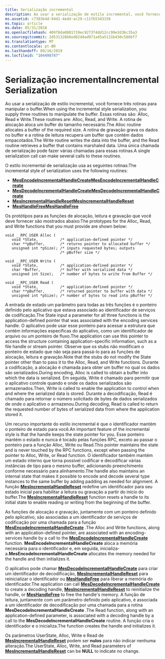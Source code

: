 ```yaml
---
title: Serialização incremental
description: Ao usar a serialização de estilo incremental, você fornece três rotinas para manipular o buffer.
ms.assetid: c7383b4d-94d1-4edd-ac29-c11fb5343156
ms.topic: article
ms.date: 05/31/2018
ms.openlocfilehash: 409f8da0881719ec9273f4dd12cc99e3d36c35a3
ms.sourcegitcommit: 2d531328b6ed82d4ad971a45a5131b430c5866f7
ms.translationtype: MT
ms.contentlocale: pt-BR
ms.lasthandoff: 09/16/2019
ms.locfileid: "104498787"
---
```

# <a name="incremental-serialization"></a><span data-ttu-id="720b7-103">Serialização incremental</span><span class="sxs-lookup"><span data-stu-id="720b7-103">Incremental Serialization</span></span>

<span data-ttu-id="720b7-104">Ao usar a serialização de estilo incremental, você fornece três rotinas para manipular o buffer.</span><span class="sxs-lookup"><span data-stu-id="720b7-104">When using the incremental style serialization, you supply three routines to manipulate the buffer.</span></span> <span data-ttu-id="720b7-105">Essas rotinas são: Alloc, Read e Write.</span><span class="sxs-lookup"><span data-stu-id="720b7-105">These routines are: Alloc, Read, and Write.</span></span> <span data-ttu-id="720b7-106">A rotina de alocação aloca um buffer do tamanho necessário.</span><span class="sxs-lookup"><span data-stu-id="720b7-106">The Alloc routine allocates a buffer of the required size.</span></span> <span data-ttu-id="720b7-107">A rotina de gravação grava os dados no buffer e a rotina de leitura recupera um buffer que contém dados empacotados.</span><span class="sxs-lookup"><span data-stu-id="720b7-107">The Write routine writes the data into the buffer, and the Read routine retrieves a buffer that contains marshaled data.</span></span> <span data-ttu-id="720b7-108">Uma única chamada de serialização pode fazer várias chamadas para essas rotinas.</span><span class="sxs-lookup"><span data-stu-id="720b7-108">A single serialization call can make several calls to these routines.</span></span>

<span data-ttu-id="720b7-109">O estilo incremental de serialização usa as seguintes rotinas:</span><span class="sxs-lookup"><span data-stu-id="720b7-109">The incremental style of serialization uses the following routines:</span></span>

-   [<span data-ttu-id="720b7-110">**MesEncodeIncrementalHandleCreate**</span><span class="sxs-lookup"><span data-stu-id="720b7-110">**MesEncodeIncrementalHandleCreate**</span></span>](/windows/desktop/api/Midles/nf-midles-mesencodeincrementalhandlecreate)
-   [<span data-ttu-id="720b7-111">**MesDecodeIncrementalHandleCreate**</span><span class="sxs-lookup"><span data-stu-id="720b7-111">**MesDecodeIncrementalHandleCreate**</span></span>](/windows/desktop/api/Midles/nf-midles-mesdecodeincrementalhandlecreate)
-   [<span data-ttu-id="720b7-112">**MesIncrementalHandleReset**</span><span class="sxs-lookup"><span data-stu-id="720b7-112">**MesIncrementalHandleReset**</span></span>](/windows/desktop/api/Midles/nf-midles-mesincrementalhandlereset)
-   [<span data-ttu-id="720b7-113">**MesHandleFree**</span><span class="sxs-lookup"><span data-stu-id="720b7-113">**MesHandleFree**</span></span>](/windows/desktop/api/Midles/nf-midles-meshandlefree)

<span data-ttu-id="720b7-114">Os protótipos para as funções de alocação, leitura e gravação que você deve fornecer são mostrados abaixo:</span><span class="sxs-lookup"><span data-stu-id="720b7-114">The prototypes for the Alloc, Read, and Write functions that you must provide are shown below:</span></span>

``` syntax
void __RPC_USER Alloc (
   void *State,          /* application-defined pointer */
   char **pBuffer,       /* returns pointer to allocated buffer */
   unsigned int *pSize); /* inputs requested bytes; outputs 
                         /* pBuffer size */

void __RPC_USER Write (
   void *State,          /* application-defined pointer */
   char *Buffer,         /* buffer with serialized data */
   unsigned int Size);   /* number of bytes to write from Buffer */

void __RPC_USER Read (
   void *State,          /* application-defined pointer */
   char **pBuffer,       /* returned pointer to buffer with data */
   unsigned int *pSize); /* number of bytes to read into pBuffer */
```

<span data-ttu-id="720b7-115">A entrada de estado um parâmetro para todas as três funções é o ponteiro definido pelo aplicativo que estava associado ao identificador de serviços de codificação.</span><span class="sxs-lookup"><span data-stu-id="720b7-115">The State input a parameter for all three functions is the application-defined pointer that was associated with the encoding services handle.</span></span> <span data-ttu-id="720b7-116">O aplicativo pode usar esse ponteiro para acessar a estrutura que contém informações específicas do aplicativo, como um identificador de arquivo ou um ponteiro de fluxo.</span><span class="sxs-lookup"><span data-stu-id="720b7-116">The application can use this pointer to access the structure containing application-specific information, such as a file handle or stream pointer.</span></span> <span data-ttu-id="720b7-117">Observe que os stubs não modificam o ponteiro de estado que não seja para passá-lo para as funções de alocação, leitura e gravação.</span><span class="sxs-lookup"><span data-stu-id="720b7-117">Note that the stubs do not modify the State pointer other than to pass it to the Alloc, Read, and Write functions.</span></span> <span data-ttu-id="720b7-118">Durante a codificação, a alocação é chamada para obter um buffer no qual os dados são serializados.</span><span class="sxs-lookup"><span data-stu-id="720b7-118">During encoding, Alloc is called to obtain a buffer into which the data is serialized.</span></span> <span data-ttu-id="720b7-119">Em seguida, Write é chamado para permitir que o aplicativo controle quando e onde os dados serializados são armazenados.</span><span class="sxs-lookup"><span data-stu-id="720b7-119">Then, Write is called to enable the application to control when and where the serialized data is stored.</span></span> <span data-ttu-id="720b7-120">Durante a decodificação, Read é chamado para retornar o número solicitado de bytes de dados serializados de onde o aplicativo o armazenou.</span><span class="sxs-lookup"><span data-stu-id="720b7-120">During decoding, Read is called to return the requested number of bytes of serialized data from where the application stored it.</span></span>

<span data-ttu-id="720b7-121">Um recurso importante do estilo incremental é que o identificador mantém o ponteiro de estado para você.</span><span class="sxs-lookup"><span data-stu-id="720b7-121">An important feature of the incremental style is that the handle keeps the state pointer for you.</span></span> <span data-ttu-id="720b7-122">Esse ponteiro mantém o estado e nunca é tocado pelas funções RPC, exceto ao passar o ponteiro para a função Alloc, Write ou Read.</span><span class="sxs-lookup"><span data-stu-id="720b7-122">This pointer maintains the state and is never touched by the RPC functions, except when passing the pointer to Alloc, Write, or Read function.</span></span> <span data-ttu-id="720b7-123">O identificador também mantém um estado interno que torna possível codificar e decodificar várias instâncias de tipo para o mesmo buffer, adicionando preenchimento conforme necessário para alinhamento.</span><span class="sxs-lookup"><span data-stu-id="720b7-123">The handle also maintains an internal state that makes it possible to encode and decode several type instances to the same buffer by adding padding as needed for alignment.</span></span> <span data-ttu-id="720b7-124">A função [**MesIncrementalHandleReset**](/windows/desktop/api/Midles/nf-midles-mesincrementalhandlereset) redefine um identificador para seu estado inicial para habilitar a leitura ou gravação a partir do início do buffer.</span><span class="sxs-lookup"><span data-stu-id="720b7-124">The [**MesIncrementalHandleReset**](/windows/desktop/api/Midles/nf-midles-mesincrementalhandlereset) function resets a handle to its initial state to enable reading or writing from the beginning of the buffer.</span></span>

<span data-ttu-id="720b7-125">As funções de alocação e gravação, juntamente com um ponteiro definido pelo aplicativo, são associadas a um identificador de serviços de codificação por uma chamada para a função [**MesEncodeIncrementalHandleCreate**](/windows/desktop/api/Midles/nf-midles-mesencodeincrementalhandlecreate) .</span><span class="sxs-lookup"><span data-stu-id="720b7-125">The Alloc and Write functions, along with an application-defined pointer, are associated with an encoding-services handle by a call to the [**MesEncodeIncrementalHandleCreate**](/windows/desktop/api/Midles/nf-midles-mesencodeincrementalhandlecreate) function.</span></span> <span data-ttu-id="720b7-126">**MesEncodeIncrementalHandleCreate** aloca a memória necessária para o identificador e, em seguida, inicializa-a.</span><span class="sxs-lookup"><span data-stu-id="720b7-126">**MesEncodeIncrementalHandleCreate** allocates the memory needed for the handle and then initializes it.</span></span>

<span data-ttu-id="720b7-127">O aplicativo pode chamar [**MesDecodeIncrementalHandleCreate**](/windows/desktop/api/Midles/nf-midles-mesdecodeincrementalhandlecreate) para criar um identificador de decodificação, [**MesIncrementalHandleReset**](/windows/desktop/api/Midles/nf-midles-mesincrementalhandlereset) para reinicializar o identificador ou [**MesHandleFree**](/windows/desktop/api/Midles/nf-midles-meshandlefree) para liberar a memória do identificador.</span><span class="sxs-lookup"><span data-stu-id="720b7-127">The application can call [**MesDecodeIncrementalHandleCreate**](/windows/desktop/api/Midles/nf-midles-mesdecodeincrementalhandlecreate) to create a decoding handle, [**MesIncrementalHandleReset**](/windows/desktop/api/Midles/nf-midles-mesincrementalhandlereset) to reinitialize the handle, or [**MesHandleFree**](/windows/desktop/api/Midles/nf-midles-meshandlefree) to free the handle's memory.</span></span> <span data-ttu-id="720b7-128">A função de leitura, juntamente com um parâmetro definido pelo aplicativo, é associada a um identificador de decodificação por uma chamada para a rotina **MesDecodeIncrementalHandleCreate** .</span><span class="sxs-lookup"><span data-stu-id="720b7-128">The Read function, along with an application-defined parameter, is associated with a decoding handle by a call to the **MesDecodeIncrementalHandleCreate** routine.</span></span> <span data-ttu-id="720b7-129">A função cria o identificador e o inicializa.</span><span class="sxs-lookup"><span data-stu-id="720b7-129">The function creates the handle and initializes it.</span></span>

<span data-ttu-id="720b7-130">Os parâmetros UserState, Alloc, Write e Read de [**MesIncrementalHandleReset**](/windows/desktop/api/Midles/nf-midles-mesincrementalhandlereset) podem ser **nulos** para não indicar nenhuma alteração.</span><span class="sxs-lookup"><span data-stu-id="720b7-130">The UserState, Alloc, Write, and Read parameters of [**MesIncrementalHandleReset**](/windows/desktop/api/Midles/nf-midles-mesincrementalhandlereset) can be **NULL** to indicate no change.</span></span>

 

 




